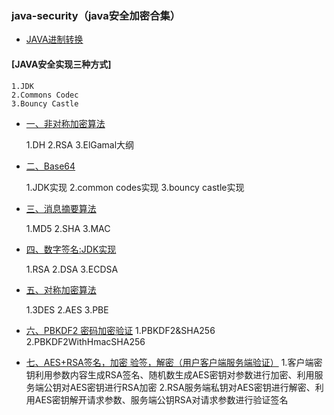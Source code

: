 ### java-security（java安全加密合集）

- [JAVA进制转换](/src/main/java/com/security/jinzhi)

#### [JAVA安全实现三种方式]

    1.JDK 
    2.Commons Codec 
    3.Bouncy Castle

- [一、非对称加密算法](/src/main/java/com/security/asymmetric_encryption)

    1.DH 2.RSA 3.ElGamal大纲

- [二、Base64](/src/main/java/com/security/base64)

    1.JDK实现 2.common codes实现 3.bouncy castle实现

- [三、消息摘要算法](/src/main/java/com/security/message_digest)

    1.MD5 2.SHA 3.MAC

- [四、数字签名:JDK实现](/src/main/java/com/security/signature)

    1.RSA 2.DSA 3.ECDSA

- [五、对称加密算法](/src/main/java/com/security/symmetric_encryption)

    1.3DES 2.AES 3.PBE
- [六、PBKDF2 密码加密验证](/src/main/java/com/security/password_hash)
    1.PBKDF2&SHA256 2.PBKDF2WithHmacSHA256

- [七、AES+RSA签名，加密 验签，解密（用户客户端服务端验证）](/src/main/java/com/security/interface_verification_design)
   1.客户端密钥利用参数内容生成RSA签名、随机数生成AES密钥对参数进行加密、利用服务端公钥对AES密钥进行RSA加密
   2.RSA服务端私钥对AES密钥进行解密、利用AES密钥解开请求参数、服务端公钥RSA对请求参数进行验证签名